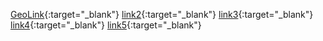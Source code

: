 [GeoLink](geo:37.7749,-122.4194){:target="_blank"}
[link2](https://www.google.com){:target="_blank"}
[link3](https://www.google.com){:target="_blank"}
[link4](https://www.google.com){:target="_blank"}
[link5](https://www.google.com){:target="_blank"}
